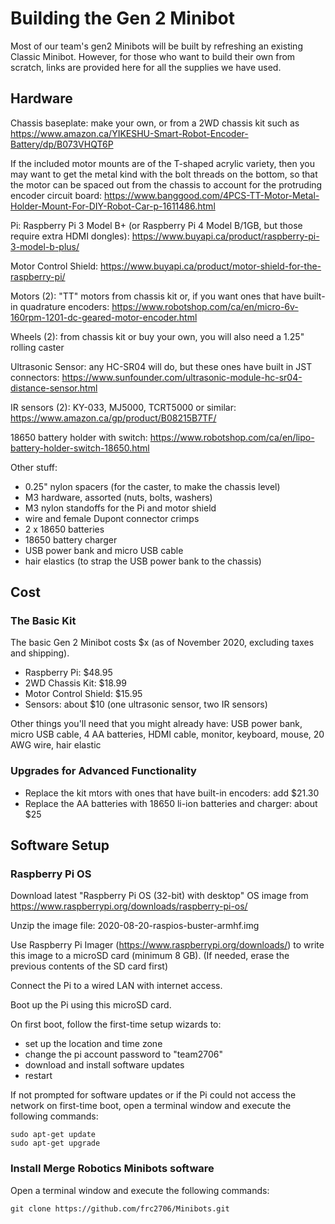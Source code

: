 # Building the Gen 2 Minibot

Most of our team's gen2 Minibots will be built by refreshing an existing Classic Minibot. However, for those who want to build their own from scratch, links are provided here for all the supplies we have used.

## Hardware

Chassis baseplate: make your own, or from a 2WD chassis kit such as https://www.amazon.ca/YIKESHU-Smart-Robot-Encoder-Battery/dp/B073VHQT6P

If the included motor mounts are of the T-shaped acrylic variety, then you may want to get the metal kind with the bolt threads on the bottom, so that the motor can be spaced out from the chassis to account for the protruding encoder circuit board: https://www.banggood.com/4PCS-TT-Motor-Metal-Holder-Mount-For-DIY-Robot-Car-p-1611486.html

Pi: Raspberry Pi 3 Model B+ (or Raspberry Pi 4 Model B/1GB, but those require extra HDMI dongles): https://www.buyapi.ca/product/raspberry-pi-3-model-b-plus/

Motor Control Shield: https://www.buyapi.ca/product/motor-shield-for-the-raspberry-pi/

Motors (2): "TT" motors from chassis kit or, if you want ones that have built-in quadrature encoders: https://www.robotshop.com/ca/en/micro-6v-160rpm-1201-dc-geared-motor-encoder.html

Wheels (2): from chassis kit or buy your own, you will also need a 1.25" rolling caster

Ultrasonic Sensor: any HC-SR04 will do, but these ones have built in JST connectors: https://www.sunfounder.com/ultrasonic-module-hc-sr04-distance-sensor.html

IR sensors (2): KY-033, MJ5000, TCRT5000 or similar: https://www.amazon.ca/gp/product/B08215B7TF/

18650 battery holder with switch: https://www.robotshop.com/ca/en/lipo-battery-holder-switch-18650.html

Other stuff:
- 0.25" nylon spacers (for the caster, to make the chassis level)
- M3 hardware, assorted (nuts, bolts, washers)
- M3 nylon standoffs for the Pi and motor shield
- wire and female Dupont connector crimps
- 2 x 18650 batteries
- 18650 battery charger
- USB power bank and micro USB cable
- hair elastics (to strap the USB power bank to the chassis)

## Cost

### The Basic Kit

The basic Gen 2 Minibot costs $x (as of November 2020, excluding taxes and shipping).

- Raspberry Pi: $48.95
- 2WD Chassis Kit: $18.99
- Motor Control Shield: $15.95
- Sensors: about $10 (one ultrasonic sensor, two IR sensors)

Other things you'll need that you might already have: USB power bank, micro USB cable, 4 AA batteries, HDMI cable, monitor, keyboard, mouse, 20 AWG wire, hair elastic

### Upgrades for Advanced Functionality

- Replace the kit mtors with ones that have built-in encoders: add $21.30
- Replace the AA batteries with 18650 li-ion batteries and charger: about $25

## Software Setup

### Raspberry Pi OS

Download latest "Raspberry Pi OS (32-bit) with desktop" OS image from https://www.raspberrypi.org/downloads/raspberry-pi-os/

Unzip the image file: 2020-08-20-raspios-buster-armhf.img

Use Raspberry Pi Imager (https://www.raspberrypi.org/downloads/) to write this image to a microSD card (minimum 8 GB). (If needed, erase the previous contents of the SD card first)

Connect the Pi to a wired LAN with internet access.

Boot up the Pi using this microSD card.

On first boot, follow the first-time setup wizards to:
- set up the location and time zone
- change the pi account password to "team2706"
- download and install software updates
- restart

If not prompted for software updates or if the Pi could not access the network on first-time boot, open a terminal window and execute the following commands:

    sudo apt-get update
    sudo apt-get upgrade

### Install Merge Robotics Minibots software

Open a terminal window and execute the following commands:

    git clone https://github.com/frc2706/Minibots.git

